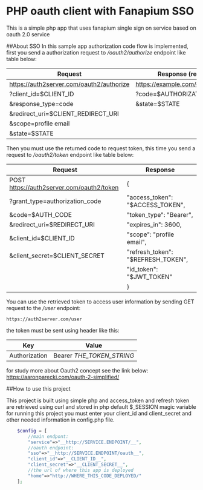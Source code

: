 PHP oauth client with Fanapium SSO
==================================
This is a simple php app that uses fanapium single sign on service  based on oauth 2.0 service

##About SSO
In this sample app authorization code flow is implemented, first you send a authorization request to _/oauth2/authorize_ endpoint like table below:
 
Request | Response (redirect)
------- | --------
https://auth2server.com/oauth2/authorize | https://example.com/oauth/callback
?client_id=$CLIENT_ID | ?code=$AUTHORIZATION_CODE
&response_type=code |  &state=$STATE
&redirect_uri=$CLIENT_REDIRECT_URI |
&scope=profile email | 
     &state=$STATE | 
                               
Then you must use the returned code to request token, this time you send a request to _/oauth2/token_ endpoint like table below:

Request | Response
------- | --------
POST https://auth2server.com/oauth2/token | {
  ?grant_type=authorization_code | "access_token": "$ACCESS_TOKEN",
  &code=$AUTH_CODE | "token_type": "Bearer",
  &redirect_uri=$REDIRECT_URI | "expires_in": 3600,
  &client_id=$CLIENT_ID | "scope": "profile email",
  &client_secret=$CLIENT_SECRET |  "refresh_token": "$REFRESH_TOKEN",
  &nbsp;| "id_token": "$JWT_TOKEN"
   &nbsp;| }
   
You can use the retrieved token to access user information by sending GET request to the _/user_ endpoint: 

```http
https://auth2server.com/user
```
the token must be sent using header like this:

Key | Value
--- | -----
Authorization | Bearer _THE_TOKEN_STRING_

for study more about Oauth2 concept see the link below:
https://aaronparecki.com/oauth-2-simplified/ 


##How to use this project

This project is built using simple php and access_token and refresh token are retrieved using curl and stored in php default $_SESSION magic variable for running this project you must enter your client_id and client_secret and other needed information in config.php file.

```php
    $config = [
        //main endpont:
        "service"=>"__http://SERVICE.ENDPOINT/__",
        //oauth endpoint:
        "sso"=>"__http://SERVICE.ENDPOINT/oauth__",
        "client_id"=>"__CLIENT_ID__",
        "client_secret"=>"__CLIENT_SECRET__",
        //the url of where this app is deployed
        "home"=>"http://WHERE_THIS_CODE_DEPLOYED/"
    ];
```
